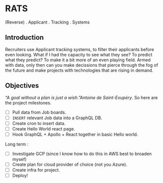# RATS
(Reverse) . Applicant . Tracking . Systems

## Introduction
Recruiters use Applicant tracking systems, to filter their applicants before even looking.
What if I had the capacity to see what they see? To predict what they predict? To make it a bit more of an even playing field.
Armed with data, only then can you make decissions that pierce through the fog of the future and make projects with technologies that are rising in demand.

## Objectives 
_“A goal without a plan is just a wish.”Antoine de Saint-Exupéry_.
So here are the project milestones.

- [ ] Pull data from Job boards.
- [ ] `INSERT` relevant Job data into a GraphQL DB.
- [ ] Create cron to insert data.
- [ ] Create Hello World react page.
- [ ] Hook GraphQL + Apollo + React together in basic Hello world.

Long term :
- [ ] Investigate GCP (since I know how to do this in AWS best to broaden mysef)
- [ ] Create plan for cloud provider of choice (not you Azure).
- [ ] Create infra for project.
- [ ] Deploy!
